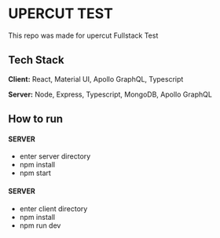 # UPERCUT TEST

This repo was made for upercut Fullstack Test

## Tech Stack

**Client:** React, Material UI, Apollo GraphQL, Typescript

**Server:** Node, Express, Typescript, MongoDB, Apollo GraphQL

## How to run

#### SERVER

- enter server directory
- npm install
- npm start

#### SERVER

- enter client directory
- npm install
- npm run dev
